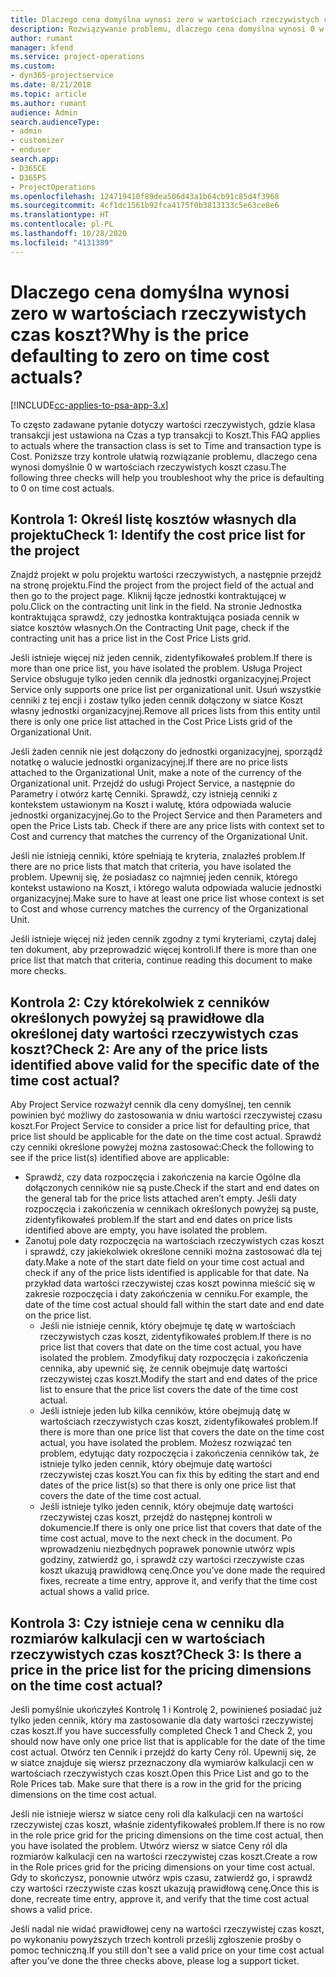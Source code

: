 ```yaml
---
title: Dlaczego cena domyślna wynosi zero w wartościach rzeczywistych czas koszt?
description: Rozwiązywanie problemu, dlaczego cena domyślna wynosi 0 w wartościach rzeczywistych czas koszt.
author: rumant
manager: kfend
ms.service: project-operations
ms.custom:
- dyn365-projectservice
ms.date: 8/21/2018
ms.topic: article
ms.author: rumant
audience: Admin
search.audienceType:
- admin
- customizer
- enduser
search.app:
- D365CE
- D365PS
- ProjectOperations
ms.openlocfilehash: 124719410f89dea506d43a1b64cb91c85d4f3968
ms.sourcegitcommit: 4cf1dc1561b92fca4175f0b3813133c5e63ce8e6
ms.translationtype: HT
ms.contentlocale: pl-PL
ms.lasthandoff: 10/28/2020
ms.locfileid: "4131389"
---
```

# <a name="why-is-the-price-defaulting-to-zero-on-time-cost-actuals"></a><span data-ttu-id="258bd-103">Dlaczego cena domyślna wynosi zero w wartościach rzeczywistych czas koszt?</span><span class="sxs-lookup"><span data-stu-id="258bd-103">Why is the price defaulting to zero on time cost actuals?</span></span>

[!INCLUDE[cc-applies-to-psa-app-3.x](../includes/cc-applies-to-psa-app-3x.md)]

<span data-ttu-id="258bd-104">To często zadawane pytanie dotyczy wartości rzeczywistych, gdzie klasa transakcji jest ustawiona na Czas a typ transakcji to Koszt.</span><span class="sxs-lookup"><span data-stu-id="258bd-104">This FAQ applies to actuals where the transaction class is set to Time and transaction type is Cost.</span></span> <span data-ttu-id="258bd-105">Poniższe trzy kontrole ułatwią rozwiązanie problemu, dlaczego cena wynosi domyślnie 0 w wartościach rzeczywistych koszt czasu.</span><span class="sxs-lookup"><span data-stu-id="258bd-105">The following three checks will help you troubleshoot why the price is defaulting to 0 on time cost actuals.</span></span>
 
## <a name="check-1-identify-the-cost-price-list-for-the-project"></a><span data-ttu-id="258bd-106">Kontrola 1: Określ listę kosztów własnych dla projektu</span><span class="sxs-lookup"><span data-stu-id="258bd-106">Check 1: Identify the cost price list for the project</span></span>

<span data-ttu-id="258bd-107">Znajdź projekt w polu projektu wartości rzeczywistych, a następnie przejdź na stronę projektu.</span><span class="sxs-lookup"><span data-stu-id="258bd-107">Find the project from the project field of the actual and then go to the project page.</span></span> <span data-ttu-id="258bd-108">Kliknij łącze jednostki kontraktującej w polu.</span><span class="sxs-lookup"><span data-stu-id="258bd-108">Click on the contracting unit link in the field.</span></span> <span data-ttu-id="258bd-109">Na stronie Jednostka kontraktująca sprawdź, czy jednostka kontraktująca posiada cennik w siatce kosztów własnych.</span><span class="sxs-lookup"><span data-stu-id="258bd-109">On the Contracting Unit page, check if the contracting unit has a price list in the Cost Price Lists grid.</span></span>

<span data-ttu-id="258bd-110">Jeśli istnieje więcej niż jeden cennik, zidentyfikowałeś problem.</span><span class="sxs-lookup"><span data-stu-id="258bd-110">If there is more than one price list, you have isolated the problem.</span></span> <span data-ttu-id="258bd-111">Usługa Project Service obsługuje tylko jeden cennik dla jednostki organizacyjnej.</span><span class="sxs-lookup"><span data-stu-id="258bd-111">Project Service only supports one price list per organizational unit.</span></span> <span data-ttu-id="258bd-112">Usuń wszystkie cenniki z tej encji i zostaw tylko jeden cennik dołączony w siatce Koszt własny jednostki organizacyjnej.</span><span class="sxs-lookup"><span data-stu-id="258bd-112">Remove all prices lists from this entity until there is only one price list attached in the Cost Price Lists grid of the Organizational Unit.</span></span>

<span data-ttu-id="258bd-113">Jeśli żaden cennik nie jest dołączony do jednostki organizacyjnej, sporządź notatkę o walucie jednostki organizacyjnej.</span><span class="sxs-lookup"><span data-stu-id="258bd-113">If there are no price lists attached to the Organizational Unit, make a note of the currency of the Organizational unit.</span></span> <span data-ttu-id="258bd-114">Przejdź do usługi Project Service, a następnie do Parametry i otwórz kartę Cenniki. Sprawdź, czy istnieją cenniki z kontekstem ustawionym na Koszt i walutę, która odpowiada walucie jednostki organizacyjnej.</span><span class="sxs-lookup"><span data-stu-id="258bd-114">Go to the Project Service and then Parameters and open the Price Lists tab. Check if there are any price lists with context set to Cost and currency that matches the currency of the Organizational Unit.</span></span>
 
<span data-ttu-id="258bd-115">Jeśli nie istnieją cenniki, które spełniają te kryteria, znalazłeś problem.</span><span class="sxs-lookup"><span data-stu-id="258bd-115">If there are no price lists that match that criteria, you have isolated the problem.</span></span> <span data-ttu-id="258bd-116">Upewnij się, że posiadasz co najmniej jeden cennik, którego kontekst ustawiono na Koszt, i którego waluta odpowiada walucie jednostki organizacyjnej.</span><span class="sxs-lookup"><span data-stu-id="258bd-116">Make sure to have at least one price list whose context is set to Cost and whose currency matches the currency of the Organizational Unit.</span></span>

<span data-ttu-id="258bd-117">Jeśli istnieje więcej niż jeden cennik zgodny z tymi kryteriami, czytaj dalej ten dokument, aby przeprowadzić więcej kontroli.</span><span class="sxs-lookup"><span data-stu-id="258bd-117">If there is more than one price list that match that criteria, continue reading this document to make more checks.</span></span>

## <a name="check-2-are-any-of-the-price-lists-identified-above-valid-for-the-specific-date-of-the-time-cost-actual"></a><span data-ttu-id="258bd-118">Kontrola 2: Czy którekolwiek z cenników określonych powyżej są prawidłowe dla określonej daty wartości rzeczywistych czas koszt?</span><span class="sxs-lookup"><span data-stu-id="258bd-118">Check 2: Are any of the price lists identified above valid for the specific date of the time cost actual?</span></span>

<span data-ttu-id="258bd-119">Aby Project Service rozważył cennik dla ceny domyślnej, ten cennik powinien być możliwy do zastosowania w dniu wartości rzeczywistej czasu koszt.</span><span class="sxs-lookup"><span data-stu-id="258bd-119">For Project Service to consider a price list for defaulting price, that price list should be applicable for the date on the time cost actual.</span></span> <span data-ttu-id="258bd-120">Sprawdź czy cenniki określone powyżej można zastosować:</span><span class="sxs-lookup"><span data-stu-id="258bd-120">Check the following to see if the price list(s) identified above are applicable:</span></span>

- <span data-ttu-id="258bd-121">Sprawdź, czy data rozpoczęcia i zakończenia na karcie Ogólne dla dołączonych cenników nie są puste.</span><span class="sxs-lookup"><span data-stu-id="258bd-121">Check if the start and end dates on the general tab for the price lists attached aren’t empty.</span></span> <span data-ttu-id="258bd-122">Jeśli daty rozpoczęcia i zakończenia w cennikach określonych powyżej są puste, zidentyfikowałeś problem.</span><span class="sxs-lookup"><span data-stu-id="258bd-122">If the start and end dates on price lists identified above are empty, you have isolated the problem.</span></span> 
- <span data-ttu-id="258bd-123">Zanotuj pole daty rozpoczęcia na wartościach rzeczywistych czas koszt i sprawdź, czy jakiekolwiek określone cenniki można zastosować dla tej daty.</span><span class="sxs-lookup"><span data-stu-id="258bd-123">Make a note of the start date field on your time cost actual and check if any of the price lists identified is applicable for that date.</span></span> <span data-ttu-id="258bd-124">Na przykład data wartości rzeczywistej czas koszt powinna mieścić się w zakresie rozpoczęcia i daty zakończenia w cenniku.</span><span class="sxs-lookup"><span data-stu-id="258bd-124">For example, the date of the time cost actual should fall within the start date and end date on the price list.</span></span> 
    - <span data-ttu-id="258bd-125">Jeśli nie istnieje cennik, który obejmuje tę datę w wartościach rzeczywistych czas koszt, zidentyfikowałeś problem.</span><span class="sxs-lookup"><span data-stu-id="258bd-125">If there is no price list that covers that date on the time cost actual, you have isolated the problem.</span></span> <span data-ttu-id="258bd-126">Zmodyfikuj daty rozpoczęcia i zakończenia cennika, aby upewnić się, że cennik obejmuje datę wartości rzeczywistej czas koszt.</span><span class="sxs-lookup"><span data-stu-id="258bd-126">Modify the start and end dates of the price list to ensure that the price list covers the date of the time cost actual.</span></span> 
    - <span data-ttu-id="258bd-127">Jeśli istnieje jeden lub kilka cenników, które obejmują datę w wartościach rzeczywistych czas koszt, zidentyfikowałeś problem.</span><span class="sxs-lookup"><span data-stu-id="258bd-127">If there is more than one price list that covers the date on the time cost actual, you have isolated the problem.</span></span> <span data-ttu-id="258bd-128">Możesz rozwiązać ten problem, edytując daty rozpoczęcia i zakończenia cenników tak, że istnieje tylko jeden cennik, który obejmuje datę wartości rzeczywistej czas koszt.</span><span class="sxs-lookup"><span data-stu-id="258bd-128">You can fix this by editing the start and end dates of the price list(s) so that there is only one price list that covers the date of the time cost actual.</span></span> 
    - <span data-ttu-id="258bd-129">Jeśli istnieje tylko jeden cennik, który obejmuje datę wartości rzeczywistej czas koszt, przejdź do następnej kontroli w dokumencie.</span><span class="sxs-lookup"><span data-stu-id="258bd-129">If there is only one price list that covers that date of the time cost actual, move to the next check in the document.</span></span>
<span data-ttu-id="258bd-130">Po wprowadzeniu niezbędnych poprawek ponownie utwórz wpis godziny, zatwierdź go, i sprawdź czy wartości rzeczywiste czas koszt ukazują prawidłową cenę.</span><span class="sxs-lookup"><span data-stu-id="258bd-130">Once you’ve done made the required fixes, recreate a time entry, approve it, and verify that the time cost actual shows a valid price.</span></span>

## <a name="check-3-is-there-a-price-in-the-price-list-for-the-pricing-dimensions-on-the-time-cost-actual"></a><span data-ttu-id="258bd-131">Kontrola 3: Czy istnieje cena w cenniku dla rozmiarów kalkulacji cen w wartościach rzeczywistych czas koszt?</span><span class="sxs-lookup"><span data-stu-id="258bd-131">Check 3: Is there a price in the price list for the pricing dimensions on the time cost actual?</span></span>

<span data-ttu-id="258bd-132">Jeśli pomyślnie ukończyłeś Kontrolę 1 i Kontrolę 2, powinieneś posiadać już tylko jeden cennik, który ma zastosowanie dla daty wartości rzeczywistej czas koszt.</span><span class="sxs-lookup"><span data-stu-id="258bd-132">If you have successfully completed Check 1 and Check 2, you should now have only one price list that is applicable for the date of the time cost actual.</span></span> <span data-ttu-id="258bd-133">Otwórz ten Cennik i przejdź do karty Ceny ról. Upewnij się, że w siatce znajduje się wiersz przeznaczony dla wymiarów kalkulacji cen w wartościach rzeczywistych czas koszt.</span><span class="sxs-lookup"><span data-stu-id="258bd-133">Open this Price List and go to the Role Prices tab. Make sure that there is a row in the grid for the pricing dimensions on the time cost actual.</span></span>

<span data-ttu-id="258bd-134">Jeśli nie istnieje wiersz w siatce ceny roli dla kalkulacji cen na wartości rzeczywistej czas koszt, właśnie zidentyfikowałeś problem.</span><span class="sxs-lookup"><span data-stu-id="258bd-134">If there is no row in the role price grid for the pricing dimensions on the time cost actual, then you have isolated the problem.</span></span> <span data-ttu-id="258bd-135">Utwórz wiersz w siatce Ceny ról dla rozmiarów kalkulacji cen na wartości rzeczywistej czas koszt.</span><span class="sxs-lookup"><span data-stu-id="258bd-135">Create a row in the Role prices grid for the pricing dimensions on your time cost actual.</span></span> <span data-ttu-id="258bd-136">Gdy to skończysz, ponownie utwórz wpis czasu, zatwierdź go, i sprawdź czy wartości rzeczywiste czas koszt ukazują prawidłową cenę.</span><span class="sxs-lookup"><span data-stu-id="258bd-136">Once this is done, recreate time entry, approve it, and verify that the time cost actual shows a valid price.</span></span>
 
<span data-ttu-id="258bd-137">Jeśli nadal nie widać prawidłowej ceny na wartości rzeczywistej czas koszt, po wykonaniu powyższych trzech kontroli prześlij zgłoszenie prośby o pomoc techniczną.</span><span class="sxs-lookup"><span data-stu-id="258bd-137">If you still don't see a valid price on your time cost actual after you’ve done the three checks above, please log a support ticket.</span></span>



